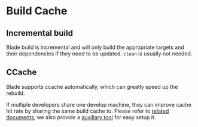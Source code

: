 # Build Cache

## Incremental build
Blade build is incremental and will only build the appropriate targets and their dependencies if they need to be updated. `clean` is usually not needed.

## CCache
Blade supports ccache automatically, which can greatly speed up the rebuild.

If multiple developers share one develop machine, they can improve cache hit rate by sharing the same build cache to.
Please refer to [related documents](https://ccache.dev/manual/3.7.9.html#sharing_a_cache), we also provide a [auxiliary tool](../../tool/setup-shared-ccache.py) for easy setup it.
